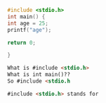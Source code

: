 
```c
#include <stdio.h>
int main() {
int age = 25;
printf("age");

return 0;

}
```

```.md
What is #include <stdio.h>
What is int main()??
So #include <stdio.h
```
```md
#include <stdio.h> stands for 
```